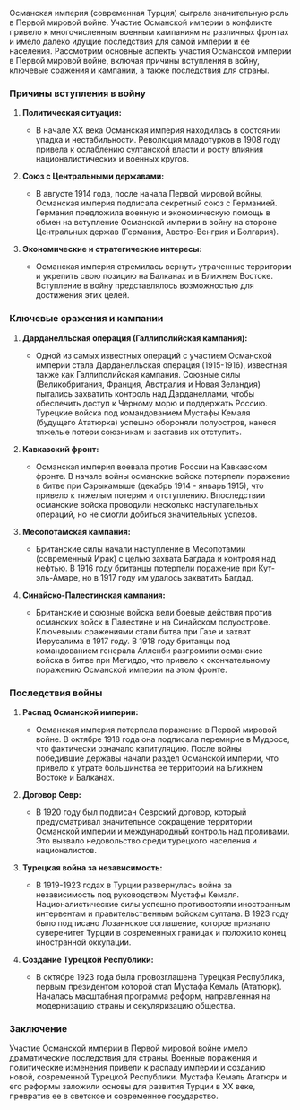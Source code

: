 Османская империя (современная Турция) сыграла значительную роль в Первой мировой войне. Участие Османской империи в конфликте привело к многочисленным военным кампаниям на различных фронтах и имело далеко идущие последствия для самой империи и ее населения. Рассмотрим основные аспекты участия Османской империи в Первой мировой войне, включая причины вступления в войну, ключевые сражения и кампании, а также последствия для страны.

### Причины вступления в войну

1. **Политическая ситуация:**
   - В начале XX века Османская империя находилась в состоянии упадка и нестабильности. Революция младотурков в 1908 году привела к ослаблению султанской власти и росту влияния националистических и военных кругов.

2. **Союз с Центральными державами:**
   - В августе 1914 года, после начала Первой мировой войны, Османская империя подписала секретный союз с Германией. Германия предложила военную и экономическую помощь в обмен на вступление Османской империи в войну на стороне Центральных держав (Германия, Австро-Венгрия и Болгария).

3. **Экономические и стратегические интересы:**
   - Османская империя стремилась вернуть утраченные территории и укрепить свою позицию на Балканах и в Ближнем Востоке. Вступление в войну представлялось возможностью для достижения этих целей.

### Ключевые сражения и кампании

1. **Дарданелльская операция (Галлиполийская кампания):**
   - Одной из самых известных операций с участием Османской империи стала Дарданелльская операция (1915-1916), известная также как Галлиполийская кампания. Союзные силы (Великобритания, Франция, Австралия и Новая Зеландия) пытались захватить контроль над Дарданеллами, чтобы обеспечить доступ к Черному морю и поддержать Россию. Турецкие войска под командованием Мустафы Кемаля (будущего Ататюрка) успешно обороняли полуостров, нанеся тяжелые потери союзникам и заставив их отступить.

2. **Кавказский фронт:**
   - Османская империя воевала против России на Кавказском фронте. В начале войны османские войска потерпели поражение в битве при Сарыкамыше (декабрь 1914 - январь 1915), что привело к тяжелым потерям и отступлению. Впоследствии османские войска проводили несколько наступательных операций, но не смогли добиться значительных успехов.

3. **Месопотамская кампания:**
   - Британские силы начали наступление в Месопотамии (современный Ирак) с целью захвата Багдада и контроля над нефтью. В 1916 году британцы потерпели поражение при Кут-эль-Амаре, но в 1917 году им удалось захватить Багдад. 

4. **Синайско-Палестинская кампания:**
   - Британские и союзные войска вели боевые действия против османских войск в Палестине и на Синайском полуострове. Ключевыми сражениями стали битва при Газе и захват Иерусалима в 1917 году. В 1918 году британцы под командованием генерала Алленби разгромили османские войска в битве при Мегиддо, что привело к окончательному поражению Османской империи на этом фронте.

### Последствия войны

1. **Распад Османской империи:**
   - Османская империя потерпела поражение в Первой мировой войне. В октябре 1918 года она подписала перемирие в Мудросе, что фактически означало капитуляцию. После войны победившие державы начали раздел Османской империи, что привело к утрате большинства ее территорий на Ближнем Востоке и Балканах.

2. **Договор Севр:**
   - В 1920 году был подписан Севрский договор, который предусматривал значительное сокращение территории Османской империи и международный контроль над проливами. Это вызвало недовольство среди турецкого населения и националистов.

3. **Турецкая война за независимость:**
   - В 1919-1923 годах в Турции развернулась война за независимость под руководством Мустафы Кемаля. Националистические силы успешно противостояли иностранным интервентам и правительственным войскам султана. В 1923 году было подписано Лозаннское соглашение, которое признало суверенитет Турции в современных границах и положило конец иностранной оккупации.

4. **Создание Турецкой Республики:**
   - В октябре 1923 года была провозглашена Турецкая Республика, первым президентом которой стал Мустафа Кемаль (Ататюрк). Началась масштабная программа реформ, направленная на модернизацию страны и секуляризацию общества.

### Заключение

Участие Османской империи в Первой мировой войне имело драматические последствия для страны. Военные поражения и политические изменения привели к распаду империи и созданию новой, современной Турецкой Республики. Мустафа Кемаль Ататюрк и его реформы заложили основы для развития Турции в XX веке, превратив ее в светское и современное государство.